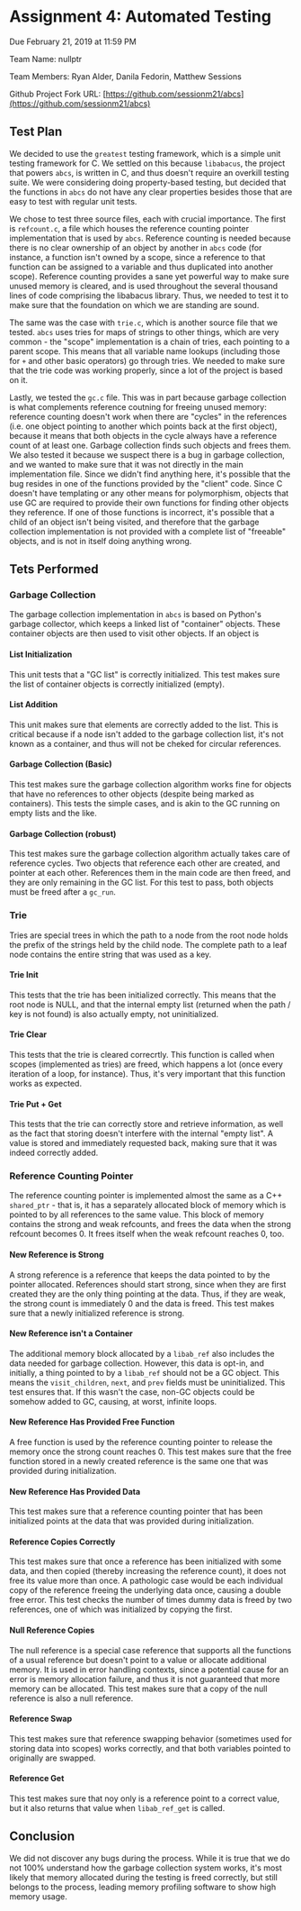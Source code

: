 # Assignment 4: Automated Testing

Due February 21, 2019 at 11:59 PM

Team Name: nullptr

Team Members: Ryan Alder, Danila Fedorin, Matthew Sessions

Github Project Fork URL: [https://github.com/sessionm21/abcs](https://github.com/sessionm21/abcs)

## Test Plan
We decided to use the `greatest` testing framework, which is a simple unit testing framework for C.
We settled on this because `libabacus`, the project that powers `abcs`, is written in C, and thus
doesn't require an overkill testing suite. We were considering doing property-based testing,
but decided that the functions in `abcs` do not have any clear properties besides those
that are easy to test with regular unit tests.

We chose to test three source files, each with crucial importance. The first is `refcount.c`, a file
which houses the reference counting pointer implementation that is used by `abcs`. Reference counting
is needed because there is no clear ownership of an object by another in `abcs` code (for instance,
a function isn't owned by a scope, since a reference to that function can be assigned to a variable
and thus duplicated into another scope). Reference counting provides a sane yet powerful way
to make sure unused memory is cleared, and is used throughout the several thousand lines of
code comprising the libabacus library. Thus, we needed to test it to make sure that the foundation
on which we are standing are sound. 

The same was the case with `trie.c`, which is another
source file that we tested. `abcs` uses tries for maps of strings to other things, which
are very common - the "scope" implementation is a chain of tries, each pointing
to a parent scope. This means that all variable name lookups (including those for `+` and other
basic operators) go through tries. We needed to make sure that the trie code was working
properly, since a lot of the project is based on it.

Lastly, we tested the `gc.c` file. This was in part because garbage collection is what
complements reference coutning for freeing unused memory: reference counting doesn't work
when there are "cycles" in the references (i.e. one object pointing to another which
points back at the first object), because it means that both objects in the cycle
always have a reference count of at least one. Garbage collection finds such objects and frees them.
We also tested it because we suspect there is a bug in garbage collection, and we wanted to make
sure that it was not directly in the main implementation file. Since we didn't find anything
here, it's possible that the bug resides in one of the functions provided by the "client" code.
Since C doesn't have templating or any other means for polymorphism, objects that use GC are
required to provide their own functions for finding other objects they reference. If one
of those functions is incorrect, it's possible that a child of an object isn't being visited,
and therefore that the garbage collection implementation is not provided with a complete
list of "freeable" objects, and is not in itself doing anything wrong.

## Tets Performed

### Garbage Collection
The garbage collection implementation in `abcs` is based on Python's
garbage collector, which keeps a linked list of "container" objects. These container objects are
then used to visit other objects. If an object is
#### List Initialization
This unit tests that a "GC list" is correctly initialized. 
This test makes sure the list of container objects is correctly initialized (empty).
#### List Addition
This unit makes sure that elements are correctly added to the list. This is critical
because if a node isn't added to the garbage collection list, it's not known as
a container, and thus will not be cheked for circular references.
#### Garbage Collection (Basic)
This test makes sure the garbage collection algorithm works fine for objects that have no references
to other objects (despite being marked as containers). This tests the simple cases, and is akin
to the GC running on empty lists and the like.
#### Garbage Collection (robust)
This test makes sure the garbage collection algorithm actually takes care of reference cycles.
Two objects that reference each other are created, and pointer at each other. References them
in the main code are then freed, and they are only remaining in the GC list. For this test
to pass, both objects must be freed after a `gc_run`.

### Trie
Tries are special trees in which the path to a node from the root node holds the prefix of the 
strings held by the child node. The complete path to a leaf node contains the entire string
that was used as a key.
#### Trie Init
This tests that the trie has been initialized correctly. This means that the root node is NULL,
and that the internal empty list (returned when the path / key is not found) is also
actually empty, not uninitialized.
#### Trie Clear
This tests that the trie is cleared correcrtly. This function is called when scopes (implemented as tries)
are freed, which happens a lot (once every iteration of a loop, for instance). Thus, it's very important
that this function works as expected.
#### Trie Put + Get
This tests that the trie can correctly store and retrieve information, as well as the fact that
storing doesn't interfere with the internal "empty list". A value is stored and immediately requested
back, making sure that it was indeed correctly added.

### Reference Counting Pointer
The reference counting pointer is implemented almost the same
as a C++ `shared_ptr` - that is, it has a separately allocated block of memory which is pointed
to by all references to the same value. This block of memory contains the strong and weak refcounts,
and frees the data when the strong refcount becomes 0. It frees itself when the weak refcount reaches 0, too.
#### New Reference is Strong
A strong reference is a reference that keeps the data pointed to by the pointer allocated. References should
start strong, since when they are first created they are the only thing pointing at the data. Thus, if they are
weak, the strong count is immediately 0 and the data is freed. This test makes sure that a newly initialized
reference is strong.
#### New Reference isn't a Container
The additional memory block allocated by a `libab_ref` also includes the data needed for garbage collection.
However, this data is opt-in, and initially, a thing pointed to by a `libab_ref` should not be a GC object. 
This means the `visit_children`, `next`, and `prev` fields must be uninitialized. This test ensures that.
If this wasn't the case, non-GC objects could be somehow added to GC, causing, at worst, infinite loops.
#### New Reference Has Provided Free Function
A free function is used by the reference counting pointer to release the memory once the strong count reaches 0.
This test makes sure that the free function stored in a newly created reference is the same one that
was provided during initialization.
#### New Reference Has Provided Data
This test makes sure that a reference counting pointer that has been initialized points at the data that was provided
during initialization.
#### Reference Copies Correctly
This test makes sure that once a reference has been initialized with some data, and then copied (thereby increasing
the reference count), it does not free its value more than once. A pathologic case would be each individual
copy of the reference freeing the underlying data once, causing a double free error. This test checks the number
of times dummy data is freed by two references, one of which was initialized by copying the first.
#### Null Reference Copies
The null reference is a special case reference that supports all the functions of a usual reference but
doesn't point to a value or allocate additional memory. It is used in error handling contexts, since
a potential cause for an error is memory allocation failure, and thus it is not guaranteed that more memory
can be allocated. This test makes sure that a copy of the null reference is also a null reference.
#### Reference Swap
This test makes sure that reference swapping behavior (sometimes used for storing data into scopes)
works correctly, and that both variables pointed to originally are swapped.
#### Reference Get
This test makes sure that noy only is a reference point to a correct value, but it also returns
that value when `libab_ref_get` is called.

## Conclusion
We did not discover any bugs during the process. While it is true that we do not 100% understand
how the garbage collection system works, it's most likely that memory allocated during the
testing is freed correctly, but still belongs to the process, leading memory profiling software
to show high memory usage.
